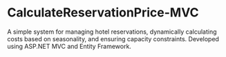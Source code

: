 # CalculateReservationPrice-MVC
A simple system for managing hotel reservations, dynamically calculating costs based on seasonality, and ensuring capacity constraints. Developed using ASP.NET MVC and Entity Framework.
